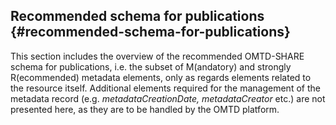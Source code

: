 ## ​Recommended schema for publications {#recommended-schema-for-publications}

This section includes the overview of the recommended OMTD-SHARE schema for publications, i.e. the subset of M(andatory) and strongly R(ecommended) metadata elements, only as regards elements related to the resource itself. Additional elements required for the management of the metadata record (e.g. _metadataCreationDate, metadataCreator_ etc.) are not presented here, as they are to be handled by the OMTD platform.

